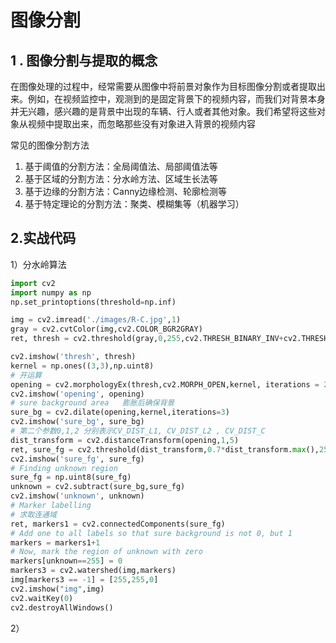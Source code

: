 # 图像分割

## 1 . 图像分割与提取的概念

在图像处理的过程中，经常需要从图像中将前景对象作为目标图像分割或者提取出来。例如，在视频监控中，观测到的是固定背景下的视频内容，而我们对背景本身并无兴趣，感兴趣的是背景中出现的车辆、行人或者其他对象。我们希望将这些对象从视频中提取出来，而忽略那些没有对象进入背景的视频内容

常见的图像分割方法
1. 基于阈值的分割方法：全局阈值法、局部阈值法等 
2. 基于区域的分割方法：分水岭方法、区域生长法等
3. 基于边缘的分割方法：Canny边缘检测、轮廓检测等 
4. 基于特定理论的分割方法：聚类、模糊集等（机器学习）

## 2.实战代码

1）分水岭算法

```python
import cv2
import numpy as np
np.set_printoptions(threshold=np.inf)

img = cv2.imread('./images/R-C.jpg',1)
gray = cv2.cvtColor(img,cv2.COLOR_BGR2GRAY)
ret, thresh = cv2.threshold(gray,0,255,cv2.THRESH_BINARY_INV+cv2.THRESH_OTSU)

cv2.imshow('thresh', thresh)
kernel = np.ones((3,3),np.uint8)
# 开运算
opening = cv2.morphologyEx(thresh,cv2.MORPH_OPEN,kernel, iterations = 2)
cv2.imshow('opening', opening)
# sure background area   膨胀后确保背景
sure_bg = cv2.dilate(opening,kernel,iterations=3)
cv2.imshow('sure_bg', sure_bg)
# 第二个参数0,1,2 分别表示CV_DIST_L1, CV_DIST_L2 , CV_DIST_C
dist_transform = cv2.distanceTransform(opening,1,5)
ret, sure_fg = cv2.threshold(dist_transform,0.7*dist_transform.max(),255,0)
cv2.imshow('sure_fg', sure_fg)
# Finding unknown region
sure_fg = np.uint8(sure_fg)
unknown = cv2.subtract(sure_bg,sure_fg)
cv2.imshow('unknown', unknown)
# Marker labelling
# 求取连通域
ret, markers1 = cv2.connectedComponents(sure_fg)
# Add one to all labels so that sure background is not 0, but 1
markers = markers1+1
# Now, mark the region of unknown with zero
markers[unknown==255] = 0
markers3 = cv2.watershed(img,markers)
img[markers3 == -1] = [255,255,0]
cv2.imshow("img",img)
cv2.waitKey(0)
cv2.destroyAllWindows()
```

2）